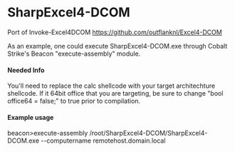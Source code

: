 # SharpExcel4-DCOM
 Port of Invoke-Excel4DCOM https://github.com/outflanknl/Excel4-DCOM

 As an example, one could execute SharpExcel4-DCOM.exe through Cobalt Strike's Beacon "execute-assembly" module.

#### Needed Info
You'll need to replace the calc shellcode with your target architechture shellcode. If it 64bit office that you are targeting, be sure to change "bool office64 = false;" to true prior to compilation.

#### Example usage
beacon>execute-assembly /root/SharpExcel4-DCOM/SharpExcel4-DCOM.exe --computername remotehost.domain.local


